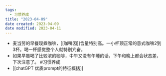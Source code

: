 ```yaml
---
tags:
  - 习惯养成
title: "2023-04-09"
date created: 2023-04-09
date modified: 2023-04-11
---
```


- 麦当劳的早餐现煮咖啡，[[咖啡因]]含量特别高。一小杯顶正常的意式咖啡2到3杯。喝一杯感觉整个人就特别亢奋。
- 如果早晨喝了比较浓的咖啡，中午又没有午睡的话，下午和晚上都会状态差，下次注意了。 #习惯养成
- [[chatGPT 优质prompt的特征概括]]
